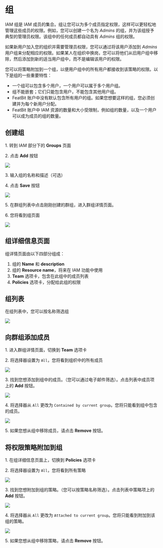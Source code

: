 # 组

IAM 组是 IAM 成员的集合。组让您可以为多个成员指定权限，这样可以更轻松地管理这些成员的权限。例如，您可以创建一个名为 _Admins_ 的组，并为该组授予典型的管理员权限。该组中的任何成员都自动具有 _Admins_ 组的权限。

如果新用户加入您的组织并需要管理员权限，您可以通过将该用户添加到 _Admins_ 用户组来分配相应的权限。如果某人在组织中换岗，您可以将他们从旧用户组中移除，然后添加到新的适当用户组中，而不是编辑该用户的权限。

您可以将策略附加到一个组，以便用户组中的所有用户都接收到该策略的权限。以下是组的一些重要特性：

* 一个组可以包含多个用户，一个用户可以属于多个用户组。
* 组不能嵌套；它们只能包含用户，不能包含其他用户组。
* FeatBit 账户中没有默认包含所有用户的组。如果您想要这样的组，您必须创建并为每个新用户分配。
* FeatBit 账户中 IAM 资源的数量和大小受限制，例如组的数量，以及一个用户可以成为成员的组的数量。

## 创建组

1\. 转到 IAM 部分下的 **Groups** 页面

2\. 点击 **Add** 按钮

![](../iam/assets/groups/001.webp)

3\. 输入组的名称和描述（可选）

4\. 点击 **Save** 按钮

![](../iam/assets/groups/002.webp)

5\. 在群组列表中点击刚刚创建的群组，进入群组详情页面。

6\. 您将看到组页面

![](../iam/assets/groups/003.webp)

## 组详细信息页面

组详情页面由以下四部分组成：

1. 组的 **Name** 和 **description**
2. 组的 **Resource name**，将来在 IAM 功能中使用
3. **Team** 选项卡，包含在此组中的成员列表
4. **Policies** 选项卡，分配给此组的权限

## 组列表

在组列表中，您可以按名称筛选组

![](../iam/assets/groups/004.webp)

## 向群组添加成员

1\. 进入群组详情页面，切换到 **Team** 选项卡

2\. 将选择器设置为 `All`，您将看到组织中的所有成员

![](../iam/assets/groups/005.webp)

3\. 找到您想添加到组中的成员。（您可以通过电子邮件筛选）。点击列表中成员项上的 **Add** 按钮。

![](../iam/assets/groups/006.webp)

4\. 将选择器从 `All` 更改为 `Contained by current group`。您将只能看到组中包含的成员。

![](../iam/assets/groups/007.webp)

5\. 如果您想从组中移除成员，请点击 **Remove** 按钮。

## 将权限策略附加到组

1\. 在组详细信息页面上，切换到 **Policies** 选项卡

2\. 将选择器设置为 `All`，您将看到所有策略

![](../iam/assets/groups/008.webp)

3\. 找到您想附加到组的策略。（您可以按策略名称筛选）。点击列表中策略项上的 **Add** 按钮。

![](../iam/assets/groups/009.webp)

4\. 将选择器从 `All` 更改为 `Attached to current group`。您将只能看到附加到该组的策略。

![](../iam/assets/groups/010.webp)

5\. 如果您想从组中移除策略，请点击 **Remove** 按钮。

